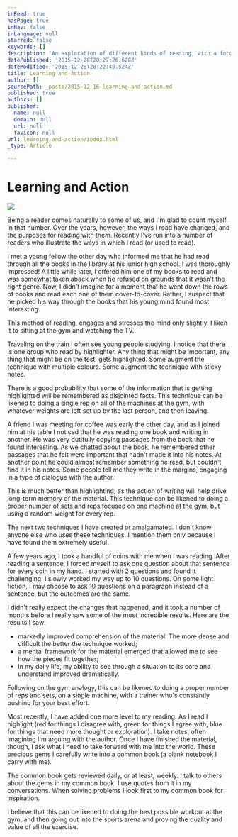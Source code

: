 ```yaml
---
inFeed: true
hasPage: true
inNav: false
inLanguage: null
starred: false
keywords: []
description: 'An exploration of different kinds of reading, with a focus on trying to put learning into action.'
datePublished: '2015-12-28T20:27:26.628Z'
dateModified: '2015-12-28T20:22:49.524Z'
title: Learning and Action
author: []
sourcePath: _posts/2015-12-16-learning-and-action.md
published: true
authors: []
publisher:
  name: null
  domain: null
  url: null
  favicon: null
url: learning-and-action/index.html
_type: Article

---
```

# 

# Learning and Action
![](https://s3-us-west-2.amazonaws.com/the-grid-img/p/3bbb097b2be621aa0af9fa924827ab95ec3701e0.jpg)

Being a reader comes naturally to some of us, and I'm glad to count myself in that number. Over the years, however, the ways I read have changed, and the purposes for reading with them. Recently I've run into a number of readers who illustrate the ways in which I read (or used to read).

I met a young fellow the other day who informed me that he had read through all the books in the library at his junior high school. I was thoroughly impressed! A little while later, I offered him one of my books to read and was somewhat taken aback when he refused on grounds that it wasn't the right genre. Now, I didn't imagine for a moment that he went down the rows of books and read each one of them cover-to-cover. Rather, I suspect that he picked his way through the books that his young mind found most interesting.

This method of reading, engages and stresses the mind only slightly. I liken it to sitting at the gym and watching the TV.

Traveling on the train I often see young people studying. I notice that there is one group who read by highlighter. Any thing that might be important, any thing that might be on the test, gets highlighted. Some augment the technique with multiple colours. Some augment the technique with sticky notes.

There is a good probability that some of the information that is getting highlighted will be remembered as disjointed facts. This technique can be likened to doing a single rep on all of the machines at the gym, with whatever weights are left set up by the last person, and then leaving.

A friend I was meeting for coffee was early the other day, and as I joined him at his table I noticed that he was reading one book and writing in another. He was very dutifully copying passages from the book that he found interesting. As we chatted about the book, he remembered other passages that he felt were important that hadn't made it into his notes. At another point he could almost remember something he read, but couldn't find it in his notes. Some people tell me they write in the margins, engaging in a type of dialogue with the author.

This is much better than highlighting, as the action of writing will help drive long-term memory of the material. This technique can be likened to doing a proper number of sets and reps focused on one machine at the gym, but using a random weight for every rep.

The next two techniques I have created or amalgamated. I don't know anyone else who uses these techniques. I mention them only because I have found them extremely useful.

A few years ago, I took a handful of coins with me when I was reading. After reading a sentence, I forced myself to ask one question about that sentence for every coin in my hand. I started with 2 questions and found it challenging. I slowly worked my way up to 10 questions. On some light fiction, I may choose to ask 10 questions on a paragraph instead of a sentence, but the outcomes are the same.

I didn't really expect the changes that happened, and it took a number of months before I really saw some of the most incredible results. Here are the results I saw:

* markedly improved comprehension of the material. The more dense and difficult the better the technique worked; 
* a mental framework for the material emerged that allowed me to see how the pieces fit together; 
* in my daily life, my ability to see through a situation to its core and understand improved dramatically. 

Following on the gym analogy, this can be likened to doing a proper number of reps and sets, on a single machine, with a trainer who's constantly pushing for your best effort.

Most recently, I have added one more level to my reading. As I read I highlight (red for things I disagree with, green for things I agree with, blue for things that need more thought or exploration). I take notes, often imagining I'm arguing with the author. Once I have finished the material, though, I ask what I need to take forward with me into the world. These precious gems I carefully write into a common book (a blank notebook I carry with me).

The common book gets reviewed daily, or at least, weekly. I talk to others about the gems in my common book. I use quotes from it in my conversations. When solving problems I look first to my common book for inspiration.

I believe that this can be likened to doing the best possible workout at the gym, and then going out into the sports arena and proving the quality and value of all the exercise.